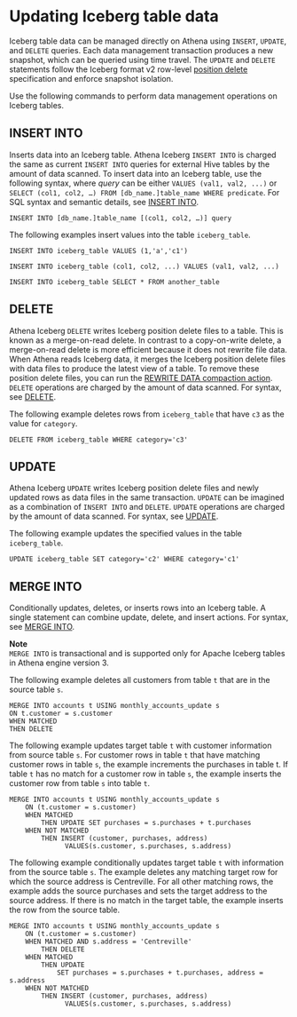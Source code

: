 # Updating Iceberg table data<a name="querying-iceberg-updating-iceberg-table-data"></a>

Iceberg table data can be managed directly on Athena using `INSERT`, `UPDATE`, and `DELETE` queries\. Each data management transaction produces a new snapshot, which can be queried using time travel\. The `UPDATE` and `DELETE` statements follow the Iceberg format v2 row\-level [position delete](https://iceberg.apache.org/spec/#position-delete-files) specification and enforce snapshot isolation\.

Use the following commands to perform data management operations on Iceberg tables\.

## INSERT INTO<a name="querying-iceberg-insert-into"></a>

Inserts data into an Iceberg table\. Athena Iceberg `INSERT INTO` is charged the same as current `INSERT INTO` queries for external Hive tables by the amount of data scanned\. To insert data into an Iceberg table, use the following syntax, where *query* can be either `VALUES (val1, val2, ...)` or `SELECT (col1, col2, …) FROM [db_name.]table_name WHERE predicate`\. For SQL syntax and semantic details, see [INSERT INTO](insert-into.md)\.

```
INSERT INTO [db_name.]table_name [(col1, col2, …)] query
```

The following examples insert values into the table `iceberg_table`\.

```
INSERT INTO iceberg_table VALUES (1,'a','c1')
```

```
INSERT INTO iceberg_table (col1, col2, ...) VALUES (val1, val2, ...)
```

```
INSERT INTO iceberg_table SELECT * FROM another_table
```

## DELETE<a name="querying-iceberg-delete"></a>

Athena Iceberg `DELETE` writes Iceberg position delete files to a table\. This is known as a merge\-on\-read delete\. In contrast to a copy\-on\-write delete, a merge\-on\-read delete is more efficient because it does not rewrite file data\. When Athena reads Iceberg data, it merges the Iceberg position delete files with data files to produce the latest view of a table\. To remove these position delete files, you can run the [REWRITE DATA compaction action](querying-iceberg-data-optimization.md#querying-iceberg-data-optimization-rewrite-data-action)\. `DELETE` operations are charged by the amount of data scanned\. For syntax, see [DELETE](delete-statement.md)\.

The following example deletes rows from `iceberg_table` that have `c3` as the value for `category`\.

```
DELETE FROM iceberg_table WHERE category='c3'
```

## UPDATE<a name="querying-iceberg-update"></a>

Athena Iceberg `UPDATE` writes Iceberg position delete files and newly updated rows as data files in the same transaction\. `UPDATE` can be imagined as a combination of `INSERT INTO` and `DELETE`\. `UPDATE` operations are charged by the amount of data scanned\. For syntax, see [UPDATE](update-statement.md)\.

The following example updates the specified values in the table `iceberg_table`\.

```
UPDATE iceberg_table SET category='c2' WHERE category='c1'
```

## MERGE INTO<a name="querying-iceberg-merge-into"></a>

Conditionally updates, deletes, or inserts rows into an Iceberg table\. A single statement can combine update, delete, and insert actions\. For syntax, see [MERGE INTO](merge-into-statement.md)\.

**Note**  
`MERGE INTO` is transactional and is supported only for Apache Iceberg tables in Athena engine version 3\.

The following example deletes all customers from table `t` that are in the source table `s`\.

```
MERGE INTO accounts t USING monthly_accounts_update s
ON t.customer = s.customer
WHEN MATCHED
THEN DELETE
```

The following example updates target table `t` with customer information from source table `s`\. For customer rows in table `t` that have matching customer rows in table `s`, the example increments the purchases in table t\. If table `t` has no match for a customer row in table `s`, the example inserts the customer row from table `s` into table `t`\.

```
MERGE INTO accounts t USING monthly_accounts_update s
    ON (t.customer = s.customer)
    WHEN MATCHED
        THEN UPDATE SET purchases = s.purchases + t.purchases
    WHEN NOT MATCHED
        THEN INSERT (customer, purchases, address)
              VALUES(s.customer, s.purchases, s.address)
```

The following example conditionally updates target table `t` with information from the source table `s`\. The example deletes any matching target row for which the source address is Centreville\. For all other matching rows, the example adds the source purchases and sets the target address to the source address\. If there is no match in the target table, the example inserts the row from the source table\.

```
MERGE INTO accounts t USING monthly_accounts_update s
    ON (t.customer = s.customer)
    WHEN MATCHED AND s.address = 'Centreville'
        THEN DELETE
    WHEN MATCHED
        THEN UPDATE
            SET purchases = s.purchases + t.purchases, address = s.address
    WHEN NOT MATCHED
        THEN INSERT (customer, purchases, address)
              VALUES(s.customer, s.purchases, s.address)
```